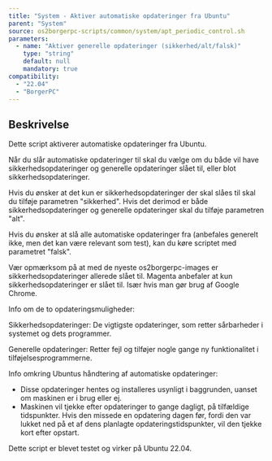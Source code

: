 ```yaml
---
title: "System - Aktiver automatiske opdateringer fra Ubuntu"
parent: "System"
source: os2borgerpc-scripts/common/system/apt_periodic_control.sh
parameters:
  - name: "Aktiver generelle opdateringer (sikkerhed/alt/falsk)"
    type: "string"
    default: null
    mandatory: true
compatibility: 
  - "22.04"
  - "BorgerPC"
---
```


## Beskrivelse
Dette script aktiverer automatiske opdateringer fra Ubuntu.

Når du slår automatiske opdateringer til skal du vælge om du både vil have sikkerhedsopdateringer og generelle opdateringer slået til, eller blot sikkerhedsopdateringer.

Hvis du ønsker at det kun er sikkerhedsopdateringer der skal slåes til skal du tilføje parametren "sikkerhed". Hvis det derimod er både sikkerhedsopdateringer og generelle opdateringer skal du tilføje parametren "alt".

Hvis du ønsker at slå alle automatiske opdateringer fra (anbefales generelt ikke, men det kan være relevant som test), kan du køre scriptet med parametret "falsk".

Vær opmærksom på at med de nyeste os2borgerpc-images er sikkerhedsopdateringer allerede slået til.
Magenta anbefaler at kun sikkerhedsopdateringer er slået til. Især hvis man gør brug af Google Chrome.

Info om de to opdateringsmuligheder:

Sikkerhedsopdateringer:
De vigtigste opdateringer, som retter sårbarheder i systemet og dets programmer.

Generelle opdateringer:
Retter fejl og tilføjer nogle gange ny funktionalitet i tilføjelsesprogrammerne.

Info omkring Ubuntus håndtering af automatiske opdateringer:
- Disse opdateringer hentes og installeres usynligt i baggrunden, uanset om maskinen er i brug eller ej.
- Maskinen vil tjekke efter opdateringer to gange dagligt, på tilfældige tidspunkter.
Hvis den missede en opdatering dagen før, fordi den var lukket ned på et af dens planlagte opdateringstidspunkter, vil den tjekke kort efter opstart.

Dette script er blevet testet og virker på Ubuntu 22.04.